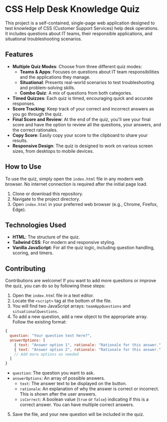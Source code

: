 # CSS Help Desk Knowledge Quiz

This project is a self-contained, single-page web application designed to test knowledge of CSS (Customer Support Services) help desk operations. It includes questions about IT teams, their responsible applications, and situational troubleshooting scenarios.

## Features

*   **Multiple Quiz Modes**: Choose from three different quiz modes:
    *   **Teams & Apps**: Focuses on questions about IT team responsibilities and the applications they manage.
    *   **Situational**: Presents real-world scenarios to test troubleshooting and problem-solving skills.
    *   **Combo Quiz**: A mix of questions from both categories.
*   **Timed Quizzes**: Each quiz is timed, encouraging quick and accurate responses.
*   **Score Tracking**: Keep track of your correct and incorrect answers as you go through the quiz.
*   **Final Score and Review**: At the end of the quiz, you'll see your final score and have the option to review all the questions, your answers, and the correct rationales.
*   **Copy Score**: Easily copy your score to the clipboard to share your results.
*   **Responsive Design**: The quiz is designed to work on various screen sizes, from desktops to mobile devices.

## How to Use

To use the quiz, simply open the `index.html` file in any modern web browser. No internet connection is required after the initial page load.

1.  Clone or download this repository.
2.  Navigate to the project directory.
3.  Open `index.html` in your preferred web browser (e.g., Chrome, Firefox, Edge).

## Technologies Used

*   **HTML**: The structure of the quiz.
*   **Tailwind CSS**: For modern and responsive styling.
*   **Vanilla JavaScript**: For all the quiz logic, including question handling, scoring, and timers.

## Contributing

Contributions are welcome! If you want to add more questions or improve the quiz, you can do so by following these steps:

1.  Open the `index.html` file in a text editor.
2.  Locate the `<script>` tag at the bottom of the file.
3.  You will find two JavaScript arrays: `teamAppQuestions` and `situationalQuestions`.
4.  To add a new question, add a new object to the appropriate array. Follow the existing format:

```javascript
{
  question: "Your question text here?",
  answerOptions: [
    { text: "Answer option 1", rationale: "Rationale for this answer.", isCorrect: true },
    { text: "Answer option 2", rationale: "Rationale for this answer.", isCorrect: false },
    // Add more options as needed
  ]
}
```

*   `question`: The question you want to ask.
*   `answerOptions`: An array of possible answers.
    *   `text`: The answer text to be displayed on the button.
    *   `rationale`: An explanation of why the answer is correct or incorrect. This is shown after the user answers.
    *   `isCorrect`: A boolean value (`true` or `false`) indicating if this is a correct answer. You can have multiple correct answers.

5.  Save the file, and your new question will be included in the quiz.
